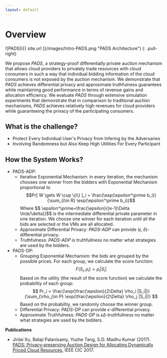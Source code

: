 ```yaml
---
layout: default
---
```


# Overview

![PADS]({{ site.url }}/images/Intro-PADS.png "PADS Architecture") 
{: .pull-right}

We propose *PADS*, a strategy-proof differentially private auction mechanism that allows cloud providers to privately trade resources with cloud consumers in such a way that individual bidding information of the cloud consumers is not exposed by the auction mechanism. 
We demonstrate that *PADS* achieves differential privacy and approximate truthfulness guarantees while maintaining good performance in terms of revenue gains and allocation efficiency.
We evaluate *PADS* through extensive simulation experiments that demonstrate that in comparison to traditional auction mechanisms, *PADS* achieves relatively high revenues for cloud providers while guaranteeing the privacy of the participating consumers.

## What is the challenge? 
 + Protect Every Individual User's Privacy from Infering by the Adversaries
 + Involving Randomness but Also Keep High Utilities For Every Participant

## How the System Works?
 + PADS-ADP:
   + Iterative Exponential Mechanism: in every iteration, the mechanism chooses one winner from the bidders with Exponential Mechanism proportional to 
   $$Pr[ W \gets W \cup \{i\} ]_i = \frac{\exp(\epsilon^\prime b_i)}{\sum_{i\in R} \exp(\epsilon^\prime b_i)}$$
     Where \$$ \epsilon^\prime=\frac{\epsilon}{(e-1)\Delta \ln(e/\delta)}$$ is the intermediate differential private parameter in one iteration. 
     We choose one winner for each iteration until all the bids are selected or the VMs are all allocated. 
   + Approximate Differential Privacy: *PADS-ADP* can provide $(\epsilon,\delta)$-differential privacy. 
   + Truthfulness: *PADS-ADP* is truthfullness no matter what strategies are used by the bidders.
 + PADS-DP:
   + Grouping Exponential Mechanism: the bids are grouped by the possible prices. For each group, we calculate the score function: 
   $$F(S_i, \rho_i) = \rho_i |S_i|$$
     Based on the utility (the result of the score function) we calculate the probabiltiy of each group:
   $$ Pr_i = \frac{\exp(\frac{\epsilon}{2\Delta} \rho_i |S_i|)}{\sum_{\rho_j\in P} \exp(\frac{\epsilon}{2\Delta} \rho_j |S_i|)} $$
     Based on the probabiltiy, we randomly choose the winner group. 
   + Differential Privacy: *PADS-DP* can provide $\epsilon$-differential privacy. 
   + Approximate Truthfulness: *PADS-DP* is $\epsilon\Delta$-truthfullness no matter what strategies are used by the bidders.

**Publications**

 + Jinlai Xu, Balaji Palanisamy, Yuzhe Tang, S.D. Madhu Kumar (2017). [PADS: Privacy-preserving Auction Design for Allocating Dynamically Priced Cloud Resources](https://www.researchgate.net/publication/319910839_PADS_Privacy-preserving_Auction_Design_for_Allocating_Dynamically_Priced_Cloud_Resources), IEEE CIC 2017.
 
